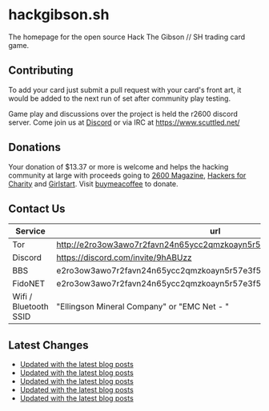 # hackgibson.sh
The homepage for the open source Hack The Gibson // SH trading card game.


## Contributing

To add your card just submit a pull request with your card's front art, it would be added to the next run of set after community play testing.

Game play and discussions over the project is held the r2600 discord server. Come join us at [Discord](https://discord.com/invite/9hABUzz) or via IRC at https://www.scuttled.net/


## Donations

Your donation of $13.37 or more is welcome and helps the hacking community at large with proceeds going to [2600 Magazine](https://2600.com/), [Hackers for Charity](https://hackersforcharity.org) and [Girlstart](https://girlstart.org).  Visit [buymeacoffee](https://www.buymeacoffee.com/hackgibson.sh) to donate.


## Contact Us

Service | url
-|-
Tor | http://e2ro3ow3awo7r2favn24n65ycc2qmzkoayn5r57e3f56nvjwdcgg32ad.onion
Discord | https://discord.com/invite/9hABUzz
BBS | e2ro3ow3awo7r2favn24n65ycc2qmzkoayn5r57e3f56nvjwdcgg32ad.onion:23
FidoNET | e2ro3ow3awo7r2favn24n65ycc2qmzkoayn5r57e3f56nvjwdcgg32ad.onion:24554
Wifi / Bluetooth SSID | "Ellingson Mineral Company" or "EMC Net - <fidonet address>"

## Latest Changes
<!-- BLOG-POST-LIST:START -->
- [Updated with the latest blog posts](https://github.com/DFW2600/hackgibson.sh/commit/2b0d6f2cbd4365a0a5c5727ab7350091f2ae3977)
- [Updated with the latest blog posts](https://github.com/DFW2600/hackgibson.sh/commit/b1567dbae73ae904eac35767fdee5f1cca386fe9)
- [Updated with the latest blog posts](https://github.com/DFW2600/hackgibson.sh/commit/e8465ae19d03b84b680eedaee4aa04295694ad20)
- [Updated with the latest blog posts](https://github.com/DFW2600/hackgibson.sh/commit/4f8c9404af38c18c5eb6c2fc9bf82020ff8c53af)
- [Updated with the latest blog posts](https://github.com/DFW2600/hackgibson.sh/commit/a7e3759b9957c484cb323bfce95d66509201534c)
<!-- BLOG-POST-LIST:END -->
